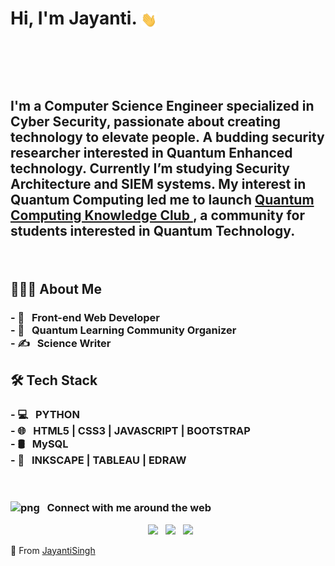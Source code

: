 

<h1> Hi, I'm Jayanti. <img align="center" src="https://raw.githubusercontent.com/devSouvik/devSouvik/master/Hi.gif" width="25">
</h1>

<br>
<!--
<dev>
<img align="center" src="https://github.com/JayantiSingh/JayantiSingh/blob/master/Github_Bio.PNG" alt="JayantiSingh_Bio"style="width:900px;height:400px">
</dev>  -->
<h2>
</br>

I'm a Computer Science Engineer specialized in Cyber Security, passionate about creating technology to elevate people. A budding security researcher interested in Quantum Enhanced technology. Currently I’m studying Security Architecture and SIEM systems. My interest in Quantum Computing led me to launch <a href = "https://sites.google.com/view/rruquantumcomputingclub/home"> Quantum Computing Knowledge Club </a>, a community for students interested in Quantum Technology. </h3>
<br>
<h2> 👨🏻‍💻 About Me </h2>


<h3>
- 🔭 &nbsp; Front-end Web Developer <br>
- 🌱 &nbsp; Quantum Learning Community Organizer <br>
- ✍️ &nbsp; Science Writer </h3>

<h2>🛠 Tech Stack</h2>
<h3>
- 💻 &nbsp; PYTHON <br>
- 🌐 &nbsp; HTML5 | CSS3 | JAVASCRIPT | BOOTSTRAP <br>
- 🛢  &nbsp; MySQL <br>
- 🔧 &nbsp; INKSCAPE | TABLEAU | EDRAW
</h3>
<br>


<h3> <img alt="png" src="https://e7.pngegg.com/pngimages/662/211/png-clipart-computer-icons-symbol-world-wide-web-miscellaneous-text.png" width="25"/> &nbsp; Connect with me around the web </h3>

<p align="center">
&nbsp; <a href="https://twitter.com/im_jayantisingh" target="_blank" rel="noopener noreferrer"><img src="https://img.icons8.com/plasticine/100/000000/twitter.png" width="70" /></a>  
&nbsp; <a href="https://www.linkedin.com/in/jayanti-singh-ab6b65179/" target="_blank" rel="noopener noreferrer"><img src="https://img.icons8.com/plasticine/100/000000/linkedin.png" width="70" /></a>
&nbsp; <a href="mailto:jayanti012singh@gmail.com" target="_blank" rel="noopener noreferrer"><img src="https://img.icons8.com/plasticine/100/000000/gmail.png"  width="70" /></a>
</p>

💜  From [JayantiSingh](https://github.com/JayantiSingh)


